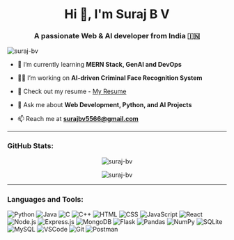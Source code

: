 <h1 align="center">Hi 👋, I'm Suraj B V</h1>
<h3 align="center">A passionate Web & AI developer from India 🇮🇳</h3>

<p align="left"> <img src="https://komarev.com/ghpvc/?username=suraj-bv&label=Profile%20views&color=0e75b6&style=flat" alt="suraj-bv" /> </p>

- 🌱 I’m currently learning **MERN Stack, GenAI and DevOps**

- 👨‍💻 I’m working on **AI-driven Criminal Face Recognition System**

- 📄 Check out my resume - [My Resume](https://drive.google.com/file/d/1ixYrOXKM_XOpOTycQOmDVmbUgf-XPtgy/view?usp=sharing)

- 💬 Ask me about **Web Development, Python, and AI Projects**

- 📫 Reach me at **surajbv5566@gmail.com**

---

<h3 align="left">GitHub Stats:</h3>
<p align="center">
  <img src="https://github-readme-stats.vercel.app/api?username=suraj-bv&show_icons=true&locale=en" alt="suraj-bv" />
</p>
<p align="center">
  <img src="https://github-readme-streak-stats.herokuapp.com/?user=suraj-bv" alt="suraj-bv" />
</p>

---

<h3 align="left">Languages and Tools:</h3>

![Python](https://img.shields.io/badge/python-3670A0?style=flat&logo=python&logoColor=ffdd54)
![Java](https://img.shields.io/badge/java-%23ED8B00.svg?style=flat&logo=java&logoColor=white)
![C](https://img.shields.io/badge/c-%2300599C.svg?style=flat&logo=c&logoColor=white)
![C++](https://img.shields.io/badge/c++-%2300599C.svg?style=flat&logo=c%2B%2B&logoColor=white)
![HTML](https://img.shields.io/badge/html5-%23E34F26.svg?style=flat&logo=html5&logoColor=white)
![CSS](https://img.shields.io/badge/css3-%231572B6.svg?style=flat&logo=css3&logoColor=white)
![JavaScript](https://img.shields.io/badge/javascript-%23323330.svg?style=flat&logo=javascript&logoColor=%23F7DF1E)
![React](https://img.shields.io/badge/react-%2320232a.svg?style=flat&logo=react&logoColor=%2361DAFB)
![Node.js](https://img.shields.io/badge/node.js-6DA55F?style=flat&logo=node.js&logoColor=white)
![Express.js](https://img.shields.io/badge/express.js-%23404d59.svg?style=flat&logo=express&logoColor=%2361DAFB)
![MongoDB](https://img.shields.io/badge/mongodb-%234ea94b.svg?style=flat&logo=mongodb&logoColor=white)
![Flask](https://img.shields.io/badge/flask-%23000.svg?style=flat&logo=flask&logoColor=white)
![Pandas](https://img.shields.io/badge/pandas-%23150458.svg?style=flat&logo=pandas&logoColor=white)
![NumPy](https://img.shields.io/badge/numpy-%23013243.svg?style=flat&logo=numpy&logoColor=white)
![SQLite](https://img.shields.io/badge/sqlite-%2307405e.svg?style=flat&logo=sqlite&logoColor=white)
![MySQL](https://img.shields.io/badge/mysql-%2300f.svg?style=flat&logo=mysql&logoColor=white)
![VSCode](https://img.shields.io/badge/VSCode-%23007ACC.svg?style=flat&logo=visual-studio-code&logoColor=white)
![Git](https://img.shields.io/badge/git-%23F05033.svg?style=flat&logo=git&logoColor=white)
![Postman](https://img.shields.io/badge/Postman-FF6C37?style=flat&logo=postman&logoColor=white)


